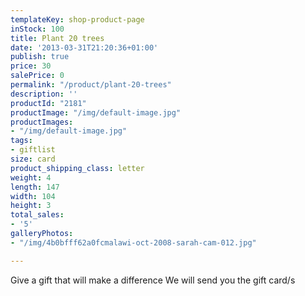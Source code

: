 ```yaml
---
templateKey: shop-product-page
inStock: 100
title: Plant 20 trees
date: '2013-03-31T21:20:36+01:00'
publish: true
price: 30
salePrice: 0
permalink: "/product/plant-20-trees"
description: ''
productId: "2181"
productImage: "/img/default-image.jpg"
productImages:
- "/img/default-image.jpg"
tags:
- giftlist
size: card
product_shipping_class: letter
weight: 4
length: 147
width: 104
height: 3
total_sales:
- '5'
galleryPhotos:
- "/img/4b0bfff62a0fcmalawi-oct-2008-sarah-cam-012.jpg"

---
```

Give a gift that will make a difference We will send you the gift card/s